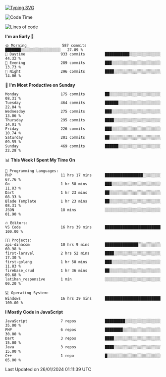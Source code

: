[![Typing SVG](https://readme-typing-svg.demolab.com?font=Fira+Code&pause=1000&color=F7F7F7&random=false&width=435&lines=Hi+%F0%9F%91%8B%2C+I'm+Rafiu+Sidqi;Junior+Backend+Developer)](https://git.io/typing-svg)
<!--START_SECTION:waka-->
![Code Time](http://img.shields.io/badge/Code%20Time-121%20hrs%203%20mins-blue)

![Lines of code](https://img.shields.io/badge/From%20Hello%20World%20I%27ve%20Written-639.8%20thousand%20lines%20of%20code-blue)

**I'm an Early 🐤** 

```text
🌞 Morning                587 commits         ███████░░░░░░░░░░░░░░░░░░   27.89 % 
🌆 Daytime                933 commits         ███████████░░░░░░░░░░░░░░   44.32 % 
🌃 Evening                289 commits         ███░░░░░░░░░░░░░░░░░░░░░░   13.73 % 
🌙 Night                  296 commits         ████░░░░░░░░░░░░░░░░░░░░░   14.06 % 
```
📅 **I'm Most Productive on Sunday** 

```text
Monday                   175 commits         ██░░░░░░░░░░░░░░░░░░░░░░░   08.31 % 
Tuesday                  464 commits         ██████░░░░░░░░░░░░░░░░░░░   22.04 % 
Wednesday                275 commits         ███░░░░░░░░░░░░░░░░░░░░░░   13.06 % 
Thursday                 295 commits         ████░░░░░░░░░░░░░░░░░░░░░   14.01 % 
Friday                   226 commits         ███░░░░░░░░░░░░░░░░░░░░░░   10.74 % 
Saturday                 201 commits         ██░░░░░░░░░░░░░░░░░░░░░░░   09.55 % 
Sunday                   469 commits         ██████░░░░░░░░░░░░░░░░░░░   22.28 % 
```


📊 **This Week I Spent My Time On** 

```text
💬 Programming Languages: 
PHP                      11 hrs 17 mins      █████████████████░░░░░░░░   67.76 % 
Go                       1 hr 58 mins        ███░░░░░░░░░░░░░░░░░░░░░░   11.83 % 
Dart                     1 hr 23 mins        ██░░░░░░░░░░░░░░░░░░░░░░░   08.33 % 
Blade Template           1 hr 23 mins        ██░░░░░░░░░░░░░░░░░░░░░░░   08.31 % 
JSON                     18 mins             ░░░░░░░░░░░░░░░░░░░░░░░░░   01.90 % 

🔥 Editors: 
VS Code                  16 hrs 39 mins      █████████████████████████   100.00 % 

🐱‍💻 Projects: 
api-dinacom              10 hrs 9 mins       ███████████████░░░░░░░░░░   60.98 % 
first-laravel            2 hrs 52 mins       ████░░░░░░░░░░░░░░░░░░░░░   17.30 % 
first-golang             1 hr 58 mins        ███░░░░░░░░░░░░░░░░░░░░░░   11.83 % 
firebase_crud            1 hr 36 mins        ██░░░░░░░░░░░░░░░░░░░░░░░   09.68 % 
latihan_responsive       1 min               ░░░░░░░░░░░░░░░░░░░░░░░░░   00.20 % 

💻 Operating System: 
Windows                  16 hrs 39 mins      █████████████████████████   100.00 % 
```

**I Mostly Code in JavaScript** 

```text
JavaScript               7 repos             █████████░░░░░░░░░░░░░░░░   35.00 % 
PHP                      6 repos             ████████░░░░░░░░░░░░░░░░░   30.00 % 
Dart                     3 repos             ████░░░░░░░░░░░░░░░░░░░░░   15.00 % 
Java                     3 repos             ████░░░░░░░░░░░░░░░░░░░░░   15.00 % 
C++                      1 repo              █░░░░░░░░░░░░░░░░░░░░░░░░   05.00 % 
```




 Last Updated on 26/01/2024 01:11:39 UTC
<!--END_SECTION:waka-->
